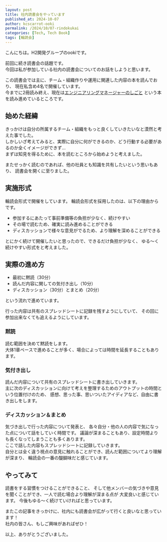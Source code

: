 ```yaml
---
layout: post
title: 社内読書会をやっています
published_at: 2024-10-07
author: kcscarrot-ooki
permalink: /2024/10/07-rindokukai
categories: [Tech, Tech Book]
tags: [輪読会]
---
```


こんにちは。H2開発グループのookiです。

前回に続き読書会の話題です。  
今回は私が参加している社内の読書会についてのお話をしようと思います。  

この読書会では主に、チーム・組織作りや運用に関連した内容の本を読んでおり、
現在私含め4名で開催しています。  
今までに2冊読み終え、現在は[エンジニアリングマネージャーのしごと](https://www.oreilly.co.jp/books/9784873119946/)
という本を読み進めているところです。

## 始めた経緯

きっかけは自分の所属するチーム・組織をもっと良くしていきたいなと漠然と考えた事でした。  
しかしいざ考えてみると、実際に自分に何ができるのか、どう行動する必要があるのか全くイメージができず…  
まずは知見を得るために、本を読むところから始めようと考えました。

またせっかく読むのであれば、他の社員とも知識を共有したいという思いもあり、
読書会を開くに至りました。

## 実施形式

輪読会形式で開催をしています。
輪読会形式を採用したのは、以下の理由からです。
* 参加するにあたって事前準備等の負担が少なく、続けやすい
* その場で読むため、確実に読み進めることができる
* ディスカッションで様々な意見がでるため、より理解を深めることができる

とにかく続けて開催したいと思ったので、できるだけ負担が少なく、
ゆる～く続けやすい形式をと考えました。

## 実際の進め方

* 最初に黙読（30分）
* 読んだ内容に関しての気付き出し（10分）
* ディスカッション（30分）とまとめ（20分）

という流れで進めています。

行った内容は共有のスプレッドシートに記録を残すようにしていて、
その回に参加出来なくても追えるようにしています。

### 黙読

読む範囲を決めて黙読をします。  
大体1章ペースで進めることが多く、場合によっては時間を延長することもあります。

### 気付き出し

読んだ内容について共有のスプレッドシートに書き出していきます。  
主に次のディスカッションに向けて考えを整理するためのアウトプットの時間という位置付けのため、
感想、思った事、思いついたアイディアなど、自由に書き出しをします。  

### ディスカッション＆まとめ

気づき出しで行った内容について発表と、
各々自分・他の人の内容で気になった点について話をしていく時間です。
議論が深まることもあり、設定時間よりも長くなってしまうことも多くあります。  
ここで話した内容もスプレッドシートに記録していきます。  
自分とは全く違う視点の意見に触れることができ、読んだ範囲についてより理解が深まり、
輪読会の一番の醍醐味だと感じています。

## やってみて

読書をする習慣をつけることができること、
そして他メンバーの気づきや意見を聞くことができ、一人で読む場合より理解が深まる点が
大変良いと感じています。
今後もゆる〜く続けていければと思っています。

またこの記事をきっかけに、社内にも読書会が広がって行くと良いなと思っています！  
社内の皆さん、もしご興味があればぜひ！

以上、ありがとうございました。
